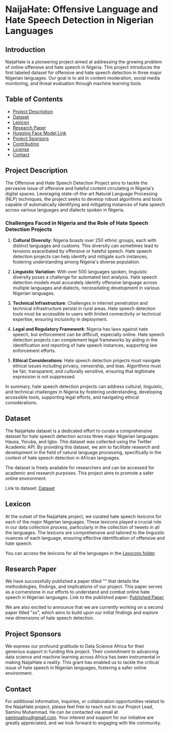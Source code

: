 # NaijaHate: Offensive Language and Hate Speech Detection in Nigerian Languages

## Introduction
NaijaHate is a pioneering project aimed at addressing the growing problem of online offensive and hate speech in Nigeria. This project introduces the first labeled dataset for offensive and hate speech detection in three major Nigerian languages. Our goal is to aid in content moderation, social media monitoring, and threat evaluation through machine learning tools.

## Table of Contents
- [Project Description](#project-description)
- [Dataset](#dataset)
- [Lexicon](#lexicon)
- [Research Paper](#research-paper)
- [Hugging Face Model Link](#hugging-face-model-link)
- [Project Sponsors](#project-sponsors)
- [Contributing](#contributing)
- [License](#license)
- [Contact](#contact)

## Project Description
The Offensive and Hate Speech Detection Project aims to tackle the pervasive issue of offensive and hateful content circulating in Nigeria's digital spaces. Leveraging state-of-the-art Natural Language Processing (NLP) techniques, the project seeks to develop robust algorithms and tools capable of automatically identifying and mitigating instances of hate speech across various languages and dialects spoken in Nigeria.

### Challenges Faced in Nigeria and the Role of Hate Speech Detection Projects

1. **Cultural Diversity**: Nigeria boasts over 250 ethnic groups, each with distinct languages and customs. This diversity can sometimes lead to tensions exacerbated by offensive or hateful speech. Hate speech detection projects can help identify and mitigate such instances, fostering understanding among Nigeria's diverse population.

2. **Linguistic Variation**: With over 500 languages spoken, linguistic diversity poses a challenge for automated text analysis. Hate speech detection models must accurately identify offensive language across multiple languages and dialects, necessitating development in various Nigerian languages.

3. **Technical Infrastructure**: Challenges in internet penetration and technical infrastructure persist in rural areas. Hate speech detection tools must be accessible to users with limited connectivity or technical expertise, ensuring inclusivity in deployment.

4. **Legal and Regulatory Framework**: Nigeria has laws against hate speech, but enforcement can be difficult, especially online. Hate speech detection projects can complement legal frameworks by aiding in the identification and reporting of hate speech instances, supporting law enforcement efforts.

5. **Ethical Considerations**: Hate speech detection projects must navigate ethical issues including privacy, censorship, and bias. Algorithms must be fair, transparent, and culturally sensitive, ensuring that legitimate expression is not suppressed.

In summary, hate speech detection projects can address cultural, linguistic, and technical challenges in Nigeria by fostering understanding, developing accessible tools, supporting legal efforts, and navigating ethical considerations.

## Dataset

The NaijaHate dataset is a dedicated effort to curate a comprehensive dataset for hate speech detection across three major Nigerian languages: Hausa, Yoruba, and Igbo. This dataset was collected using the Twitter Academic API.  By providing this dataset, we aim to facilitate research and development in the field of natural language processing, specifically in the context of hate speech detection in African languages.

The dataset is freely available for researchers and can be accessed for academic and research purposes. This project aims to promote a safer online environment.


Link to dataset: [Dataset](<dataset-link>)


## Lexicon
At the outset of the NaijaHate project, we curated hate speech lexicons for each of the major Nigerian languages. These lexicons played a crucial role in our data collection process, particularly in the collection of tweets in all the languages. The lexicons are comprehensive and tailored to the linguistic nuances of each language, ensuring effective identification of offensive and hate speech.

You can access the lexicons for all the languages in the [Lexicons folder](https://github.com/smaliyu/NaijaHate/blob/main/Data%20Sampling%20strategy_.pdf).

  
## Research Paper

We have successfully published a paper titled "" that details the methodologies, findings, and implications of our project. This paper serves as a cornerstone in our efforts to understand and combat online hate speech in Nigerian languages. Link to the published paper: [Published Paper](<link-to-published-paper>)


We are also excited to announce that we are currently working on a second paper titled "xx", which aims to build upon our initial findings and explore new dimensions of hate speech detection.


## Project Sponsors
We express our profound gratitude to Data Science Africa for their generous support in funding this project. Their commitment to advancing data science and machine learning across Africa has been instrumental in making NaijaHate a reality. This grant has enabled us to tackle the critical issue of hate speech in Nigerian languages, fostering a safer online environment.


## Contact
For additional information, inquiries, or collaboration opportunities related to the NaijaHate project, please feel free to reach out to our Project Lead, Saminu Muhammad. He can be contacted via email at [saminualiyu@gmail.com](mailto:saminualiyu@gmail.com). Your interest and support for our initiative are greatly appreciated, and we look forward to engaging with the community.
